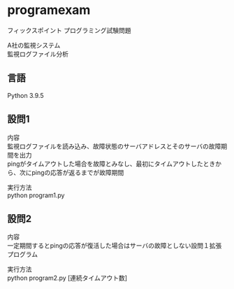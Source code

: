 # programexam
フィックスポイント プログラミング試験問題

A社の監視システム  
監視ログファイル分析

## 言語
Python 3.9.5

## 設問1
内容  
監視ログファイルを読み込み、故障状態のサーバアドレスとそのサーバの故障期間を出力  
pingがタイムアウトした場合を故障とみなし、最初にタイムアウトしたときから、次にpingの応答が返るまでが故障期間  

実行方法  
python program1.py

## 設問2
内容  
一定期間するとpingの応答が復活した場合はサーバの故障としない設問１拡張プログラム

実行方法  
python program2.py [連続タイムアウト数]
